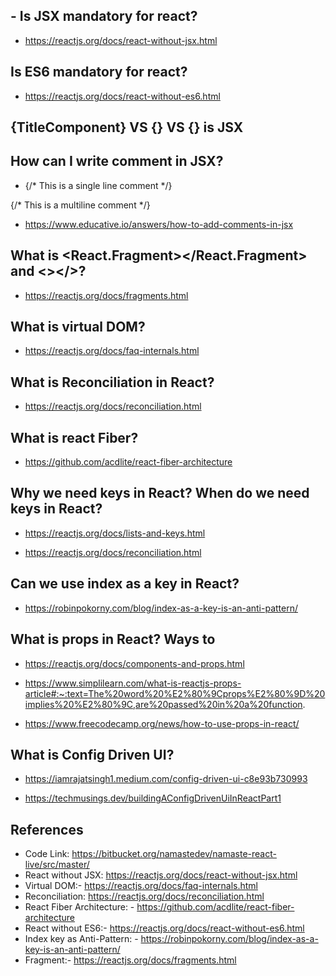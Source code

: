## - Is JSX mandatory for react?
* https://reactjs.org/docs/react-without-jsx.html

## Is ES6 mandatory for react?

* https://reactjs.org/docs/react-without-es6.html

## {TitleComponent} VS {<TitleComponent>} VS {<TitleComonent></TitleComponent>} is JSX

## How can I write comment in JSX?

* {/* This is a single line comment */}

{/* This is
a multiline 
comment */}

* https://www.educative.io/answers/how-to-add-comments-in-jsx

## What is <React.Fragment></React.Fragment> and <></>?

* https://reactjs.org/docs/fragments.html

## What is virtual DOM?

* https://reactjs.org/docs/faq-internals.html

## What is Reconciliation in React?

* https://reactjs.org/docs/reconciliation.html

## What is react Fiber?

* https://github.com/acdlite/react-fiber-architecture

## Why we need keys in React? When do we need keys in React?

* https://reactjs.org/docs/lists-and-keys.html

* https://reactjs.org/docs/reconciliation.html

## Can we use index as a key in React?

* https://robinpokorny.com/blog/index-as-a-key-is-an-anti-pattern/

## What is props in React? Ways to 

* https://reactjs.org/docs/components-and-props.html

* https://www.simplilearn.com/what-is-reactjs-props-article#:~:text=The%20word%20%E2%80%9Cprops%E2%80%9D%20implies%20%E2%80%9C,are%20passed%20in%20a%20function.

* https://www.freecodecamp.org/news/how-to-use-props-in-react/

## What is Config Driven UI?

* https://iamrajatsingh1.medium.com/config-driven-ui-c8e93b730993

* https://techmusings.dev/buildingAConfigDrivenUiInReactPart1


## References
*   Code Link: https://bitbucket.org/namastedev/namaste-react-live/src/master/
*	React without JSX: https://reactjs.org/docs/react-without-jsx.html
* 	Virtual DOM:- https://reactjs.org/docs/faq-internals.html
*	Reconciliation: https://reactjs.org/docs/reconciliation.html
*	React Fiber Architecture: - https://github.com/acdlite/react-fiber-architecture
*	 React without ES6:- https://reactjs.org/docs/react-without-es6.html
*	Index key as Anti-Pattern: - https://robinpokorny.com/blog/index-as-a-key-is-an-anti-pattern/
*	Fragment:- https://reactjs.org/docs/fragments.html
